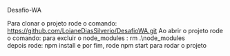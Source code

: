 Desafio-WA

Para clonar o projeto rode o comando: https://github.com/LoianeDiasSilverio/DesafioWA.git
Ao abrir o projeto rode o comando: 
        para excluir o node_modules : rm .\node_modules\
        depois rode: npm install
        e por fim, rode npm start para rodar o projeto